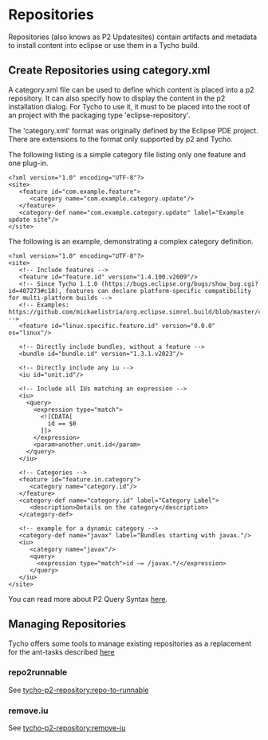 # Repositories

Repositories (also knows as P2 Updatesites) contain artifacts and metadata to install content into eclipse or use them in a Tycho build.

## Create Repositories using category.xml

A category.xml file can be used to define which content is placed into a p2 repository. 
It can also specify how to display the content in the p2 installation dialog. 
For Tycho to use it, it must to be placed into the root of an project with the packaging type 'eclipse-repository'.

The 'category.xml' format was originally defined by the Eclipse PDE project. 
There are extensions to the format only supported by p2 and Tycho.

The following listing is a simple category file listing only one feature and one plug-in.


```
<?xml version="1.0" encoding="UTF-8"?>
<site>
   <feature id="com.example.feature">
      <category name="com.example.category.update"/>
   </feature>
   <category-def name="com.example.category.update" label="Example update site"/>
</site>
```
The following is an example, demonstrating a complex category definition.

```
<?xml version="1.0" encoding="UTF-8"?>
<site>
   <!-- Include features -->
   <feature id="feature.id" version="1.4.100.v2009"/>
   <!-- Since Tycho 1.1.0 (https://bugs.eclipse.org/bugs/show_bug.cgi?id=407273#c18), features can declare platform-specific compatibility for multi-platform builds -->
   <!-- Examples: https://github.com/mickaelistria/org.eclipse.simrel.build/blob/master/categories/category.xml#L581 -->
   <feature id="linux.specific.feature.id" version="0.0.0" os="linux"/>
 
   <!-- Directly include bundles, without a feature -->
   <bundle id="bundle.id" version="1.3.1.v2023"/>
   
   <!-- Directly include any iu -->
   <iu id="unit.id"/>
   
   <!-- Include all IUs matching an expression -->
   <iu>
     <query> 
       <expression type="match">
         <![CDATA[
           id == $0
         ]]>
       </expression>
       <param>another.unit.id</param>
     </query>
   </iu>
 
   <!-- Categories -->
   <feature id="feature.in.category">
      <category name="category.id"/>
   </feature>
   <category-def name="category.id" label="Category Label">
      <description>Details on the category</description>
   </category-def>
 
   <!-- example for a dynamic category -->
   <category-def name="javax" label="Bundles starting with javax."/>
   <iu>
      <category name="javax"/>
      <query>
      	<expression type="match">id ~= /javax.*/</expression>
      </query>
   </iu>
</site>
```

You can read more about P2 Query Syntax [here](https://wiki.eclipse.org/Equinox/p2/Query_Language_for_p2).

## Managing Repositories

Tycho offers some tools to manage existing repositories as a replacement for the ant-tasks described [here](https://help.eclipse.org/latest/topic/org.eclipse.platform.doc.isv/guide/p2_repositorytasks.htm)

### repo2runnable

See [tycho-p2-repository:repo-to-runnable](tycho-p2-repository-plugin/repo-to-runnable-mojo.html)

### remove.iu

See [tycho-p2-repository:remove-iu](tycho-p2-repository-plugin/remove-iu-mojo.html)
